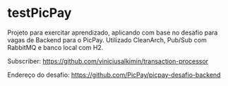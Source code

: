 # testPicPay
Projeto para exercitar aprendizado, aplicando com base no desafio para vagas de Backend para o PicPay.
Utilizado CleanArch, Pub/Sub com RabbitMQ e banco local com H2.

Subscriber: https://github.com/viniciusalkimin/transaction-processor

Endereço do desafio: https://github.com/PicPay/picpay-desafio-backend
